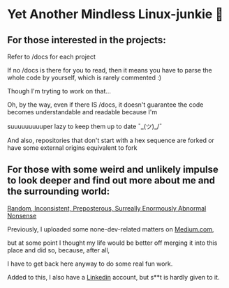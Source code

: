 # Yet Another Mindless Linux-junkie :zany_face:

## For those interested in the projects:

Refer to /docs for each project

If no /docs is there for you to read, then it means you have to parse the whole code by yourself, which is rarely commented :)

Though I'm tryting to work on that...

Oh, by the way, even if there IS /docs, it doesn't guarantee the code becomes understandable and readable because I'm

suuuuuuuuuper lazy to keep them up to date ¯\_(ツ)_/¯

And also, repositories that don't start with a hex sequence are forked or have some external origins equivalent to fork

## For those with some weird and unlikely impulse to look deeper and find out more about me and the surrounding world:

[Random, Inconsistent, Preposterous, Surreally Enormously Abnormal Nonsense](https://seantywork.github.io/seantywork/)

Previously, I uploaded some none-dev-related matters on [Medium.com](https://medium.com/@seantywork),

but at some point I thought my life would be better off merging it into this place and did so, because, after all,

I have to get back here anyway to do some real fun work.

Added to this, I also have a [Linkedin](https://www.linkedin.com/in/sean-taehoon-yoon/) account, but s**t is hardly given to it.


